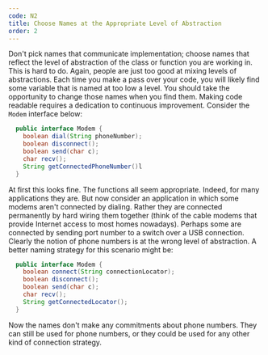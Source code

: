 ```yaml
---
code: N2
title: Choose Names at the Appropriate Level of Abstraction
order: 2
---
```

Don't pick names that communicate implementation; choose names that reflect the level of abstraction of the class or function you are working in.
This is hard to do.
Again, people are just too good at mixing levels of abstractions.
Each time you make a pass over your code, you will likely find some variable that is named at too low a level.
You should take the opportunity to change those names when you find them.
Making code readable requires a dedication to continuous improvement.
Consider the `Modem` interface below:

```java
  public interface Modem {
    boolean dial(String phoneNumber);
    boolean disconnect();
    boolean send(char c);
    char recv();
    String getConnectedPhoneNumber()l
  }
```

At first this looks fine.
The functions all seem appropriate.
Indeed, for many applications they are.
But now consider an application in which some modems aren't connected by dialing.
Rather they are connected permanently by hard wiring them together (think of the cable modems that provide Internet access to most homes nowadays).
Perhaps some are connected by sending port number to a switch over a USB connection.
Clearly the notion of phone numbers is at the wrong level of abstraction.
A better naming strategy for this scenario might be:

```java
  public interface Modem {
    boolean connect(String connectionLocator);
    boolean disconnect();
    boolean send(char c);
    char recv();
    String getConnectedLocator();
  }
```

Now the names don't make any commitments about phone numbers.
They can still be used for phone numbers, or they could be used for any other kind of connection strategy.
```